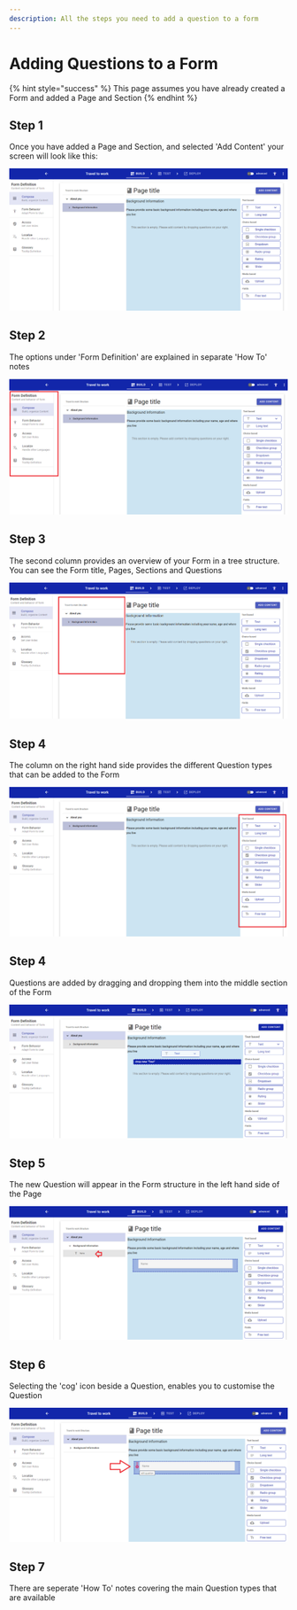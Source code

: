 ```yaml
---
description: All the steps you need to add a question to a form
---
```


# Adding Questions to a Form

{% hint style="success" %}
This page assumes you have already created a Form and added a Page and Section
{% endhint %}

## Step 1

Once you have added a Page and Section, and selected 'Add Content' your screen will look like this:

![](<../../.gitbook/assets/image (319) (1).png>)

## Step 2

The options under 'Form Definition' are explained in separate 'How To' notes

![](<../../.gitbook/assets/image (303) (1).png>)

## Step 3

The second column provides an overview of your Form in a tree structure.  You can see the Form title, Pages, Sections and Questions

![](<../../.gitbook/assets/image (306) (1).png>)

## Step 4

The column on the right hand side provides the different Question types that can be added to the Form

![](<../../.gitbook/assets/image (314).png>)

## Step 4

Questions are added by dragging and dropping them into the middle section of the Form

![](<../../.gitbook/assets/image (315) (1).png>)

## Step 5

The new Question will appear in the Form structure in the left hand side of the Page

![](<../../.gitbook/assets/image (323) (1).png>)

## Step 6

Selecting the 'cog' icon beside a Question, enables you to customise the Question

![](<../../.gitbook/assets/image (304) (1).png>)

## Step 7

There are seperate 'How To' notes covering the main Question types that are available

